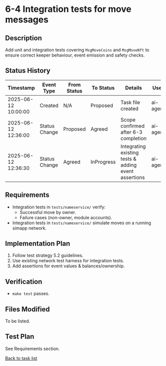 # 6-4 Integration tests for move messages

## Description
Add unit and integration tests covering `MsgMoveCoins` and `MsgMoveNft` to ensure correct keeper behaviour, event emission and safety checks.

## Status History
| Timestamp | Event Type | From Status | To Status | Details | User |
|-----------|------------|-------------|-----------|---------|------|
| 2025-06-12 10:00:00 | Created | N/A | Proposed | Task file created | ai-agent |
| 2025-06-12 12:36:00 | Status Change | Proposed | Agreed | Scope confirmed after 6-3 completion | ai-agent |
| 2025-06-12 12:36:30 | Status Change | Agreed | InProgress | Integrating existing tests & adding event assertions | ai-agent |

## Requirements
* Integration tests in `tests/nameservice/` verify:
  * Successful move by owner.
  * Failure cases (non-owner, module accounts).
* Integration tests in `tests/nameservice/` simulate moves on a running simapp network.

## Implementation Plan
1. Follow test strategy 5.2 guidelines.
2. Use existing network test harness for integration tests.
3. Add assertions for event values & balances/ownership.

## Verification
* `make test` passes.

## Files Modified
To be listed.

## Test Plan
See Requirements section.

[Back to task list](../tasks.md) 